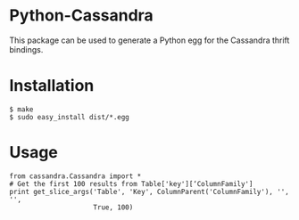 Python-Cassandra
================

This package can be used to generate a Python egg for the Cassandra thrift bindings.

Installation
============

    $ make
    $ sudo easy_install dist/*.egg

Usage
=====

    from cassandra.Cassandra import *
    # Get the first 100 results from Table['key'][‘ColumnFamily']
    print get_slice_args('Table', 'Key', ColumnParent('ColumnFamily'), '', '',
                         True, 100)
